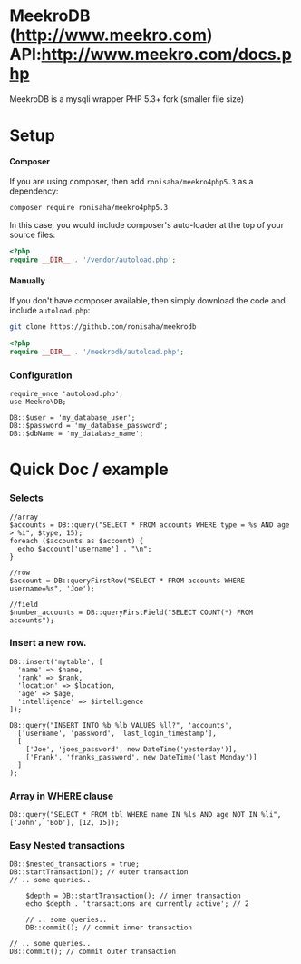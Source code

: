 MeekroDB (http://www.meekro.com) API:http://www.meekro.com/docs.php
========
MeekroDB is a mysqli wrapper
PHP 5.3+ fork (smaller file size)


Setup
=====

#### Composer
If you are using composer, then add `ronisaha/meekro4php5.3` as a dependency:

```bash
composer require ronisaha/meekro4php5.3
```

In this case, you would include composer's auto-loader at the top of your source files:

```php
<?php
require __DIR__ . '/vendor/autoload.php';
```

#### Manually
If you don't have composer available, then simply download the code and include `autoload.php`:

```bash
git clone https://github.com/ronisaha/meekrodb
```

```php
<?php
require __DIR__ . '/meekrodb/autoload.php';
```

### Configuration

    require_once 'autoload.php';
    use Meekro\DB;
    
    DB::$user = 'my_database_user';
    DB::$password = 'my_database_password';
    DB::$dbName = 'my_database_name';

Quick Doc / example
========
### Selects
    //array
    $accounts = DB::query("SELECT * FROM accounts WHERE type = %s AND age > %i", $type, 15);
    foreach ($accounts as $account) {
      echo $account['username'] . "\n";
    }
	
	//row
	$account = DB::queryFirstRow("SELECT * FROM accounts WHERE username=%s", 'Joe');
	
	//field
	$number_accounts = DB::queryFirstField("SELECT COUNT(*) FROM accounts");
	
### Insert a new row.

    DB::insert('mytable', [
      'name' => $name,
      'rank' => $rank,
      'location' => $location,
      'age' => $age,
      'intelligence' => $intelligence
    ]);
    
    DB::query("INSERT INTO %b %lb VALUES %ll?", 'accounts',
      ['username', 'password', 'last_login_timestamp'],
      [
        ['Joe', 'joes_password', new DateTime('yesterday')],
        ['Frank', 'franks_password', new DateTime('last Monday')]
      ]
    );
	
### Array in WHERE clause
	DB::query("SELECT * FROM tbl WHERE name IN %ls AND age NOT IN %li", ['John', 'Bob'], [12, 15]);

### Easy Nested transactions

	DB::$nested_transactions = true;
    DB::startTransaction(); // outer transaction
	// .. some queries..
	
		$depth = DB::startTransaction(); // inner transaction
		echo $depth . 'transactions are currently active'; // 2
		 
		// .. some queries..
		DB::commit(); // commit inner transaction
		
    // .. some queries..
    DB::commit(); // commit outer transaction

